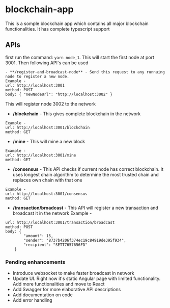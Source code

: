 # blockchain-app

This is a somple blockchain app which contains all major blockchain functionalities. It has complete typescript support

## APIs

first run the command: `yarn node_1`. This will start the first node at port 3001. Then following API's can be used

```
- **/register-and-broadcast-node** - Send this request to any runnuing node to register a new node.
Example - 
url: http://localhost:3001
method: POST
body: { "newNodeUrl": "http://localhost:3002" }
```
This will register node 3002 to the network


- **/blockchain** - This gives complete blockchain in the network
```
Example - 
url: http://localhost:3001/blockchain
method: GET
```

- **/mine** - This will mine a new block
```
Example - 
url: http://localhost:3001/mine
method: GET
```

- **/consensus** - This API checks if current node has correct blockchain. It uses longest chain algorithm to determine the most trusted chain and replaces own chain with that one
```
Example - 
url: http://localhost:3001/consensus
method: GET
```

- **/transaction/broadcast** - This API will register a new transaction and broadcast it in the network
Example - 
```
url: http://localhost:3001/transaction/broadcast
method: POST
body: {
        "amount": 15,
        "sender": "8737b4206f374ec19c84919de395f934",
        "recipient": "SETT7657656FD"
    }
```

### Pending enhancements

- Introduce websocket to make faster broadcast in network
- Update UI. Right now it's static Angular page with limited functionality. Add more functionalities and move to React
- Add Swagger for more elaborative API descriptions
- Add documentation on code
- Add error handling